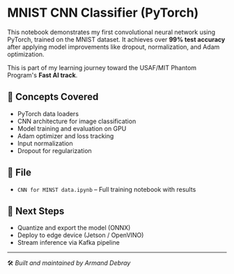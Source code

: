 # MNIST CNN Classifier (PyTorch)

This notebook demonstrates my first convolutional neural network using PyTorch, trained on the MNIST dataset. It achieves over **99% test accuracy** after applying model improvements like dropout, normalization, and Adam optimization.

This is part of my learning journey toward the USAF/MIT Phantom Program's **Fast AI track**.

## 🧠 Concepts Covered
- PyTorch data loaders
- CNN architecture for image classification
- Model training and evaluation on GPU
- Adam optimizer and loss tracking
- Input normalization
- Dropout for regularization

## 📁 File
- `CNN for MINST data.ipynb` – Full training notebook with results

## 🚀 Next Steps
- Quantize and export the model (ONNX)
- Deploy to edge device (Jetson / OpenVINO)
- Stream inference via Kafka pipeline

---

🛠️ *Built and maintained by Armand Debray*  

